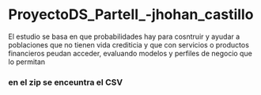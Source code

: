 ﻿# ProyectoDS_ParteII_-jhohan_castillo
 
 El estudio se basa en que probabilidades hay para cosntruir y ayudar a poblaciones que no tienen vida crediticia y que con servicios o productos financieros peudan acceder, evaluando modelos y perfiles de negocio que lo permitan
 
 ### en el zip se enceuntra el CSV 
